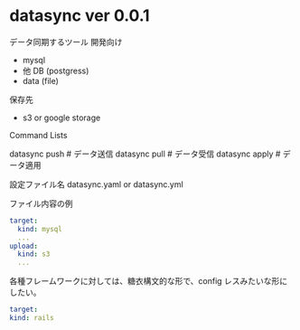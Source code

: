 # datasync ver 0.0.1

データ同期するツール
開発向け

- mysql
- 他 DB (postgress)
- data (file)

保存先

- s3 or google storage

Command Lists

datasync push # データ送信
datasync pull # データ受信
datasync apply # データ適用

設定ファイル名
datasync.yaml or datasync.yml

ファイル内容の例

```yaml
target:
  kind: mysql
  ...
upload:
  kind: s3
  ...
```

各種フレームワークに対しては、糖衣構文的な形で、config レスみたいな形にしたい。
```yaml
target:
kind: rails
```
